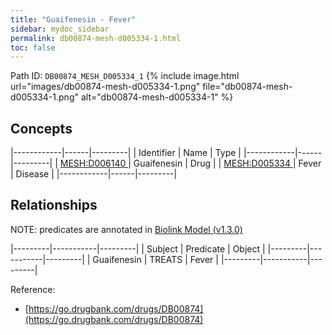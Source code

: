 ```yaml
---
title: "Guaifenesin - Fever"
sidebar: mydoc_sidebar
permalink: db00874-mesh-d005334-1.html
toc: false 
---
```



Path ID: `DB00874_MESH_D005334_1`
{% include image.html url="images/db00874-mesh-d005334-1.png" file="db00874-mesh-d005334-1.png" alt="db00874-mesh-d005334-1" %}

## Concepts

|------------|------|---------|
| Identifier | Name | Type    |
|------------|------|---------|
| <a href="https://identifiers.org/MESH:D006140">MESH:D006140 </a> | Guaifenesin | Drug |
| <a href="https://identifiers.org/MESH:D005334">MESH:D005334 </a> | Fever | Disease |
|------------|------|---------|

## Relationships


NOTE: predicates are annotated in <a href="https://github.com/biolink/biolink-model/releases/tag/v1.3.0">Biolink Model (v1.3.0)</a>

|---------|-----------|---------|
| Subject | Predicate | Object  |
|---------|-----------|---------|
| Guaifenesin | TREATS | Fever |
|---------|-----------|---------|

Reference: 
  - [https://go.drugbank.com/drugs/DB00874](https://go.drugbank.com/drugs/DB00874)
